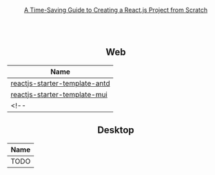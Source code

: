 
<div align="center">

[A Time-Saving Guide to Creating a React.js Project from Scratch](https://javascript.plainenglish.io/a-time-saving-guide-to-creating-a-react-js-project-from-scratch-50a8b4db1bed)

<br>
<br>

## Web

|  Name      |
|------|
|   [reactjs-starter-template-antd](https://github.com/lifeparticle/reactjs-starter-template-antd/tree/main)     |
|   [reactjs-starter-template-mui](https://github.com/lifeparticle/reactjs-starter-template-mui)                 |
<!-- |   [reactjs-starter-template-antd-dependabot](https://github.com/lifeparticle/reactjs-starter-template-antd-dependabot/tree/main) | 

## Desktop

|  Name      |
|------|
|   TODO     |

</div>
